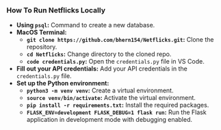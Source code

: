 ### How To Run Netflicks Locally

- **Using `psql`:** Command to create a new database.
- **MacOS Terminal:**
  - **`git clone https://github.com/bhern154/Netflicks.git`:** Clone the repository.
  - **`cd Netflicks`:** Change directory to the cloned repo.
  - **`code credentials.py`:** Open the `credentials.py` file in VS Code.
- **Fill out your API credentials:** Add your API credentials in the `credentials.py` file.
- **Set up the Python environment:**
  - **`python3 -m venv venv`:** Create a virtual environment.
  - **`source venv/bin/activate`:** Activate the virtual environment.
  - **`pip install -r requirements.txt`:** Install the required packages.
  - **`FLASK_ENV=development FLASK_DEBUG=1 flask run`:** Run the Flask application in development mode with debugging enabled.

